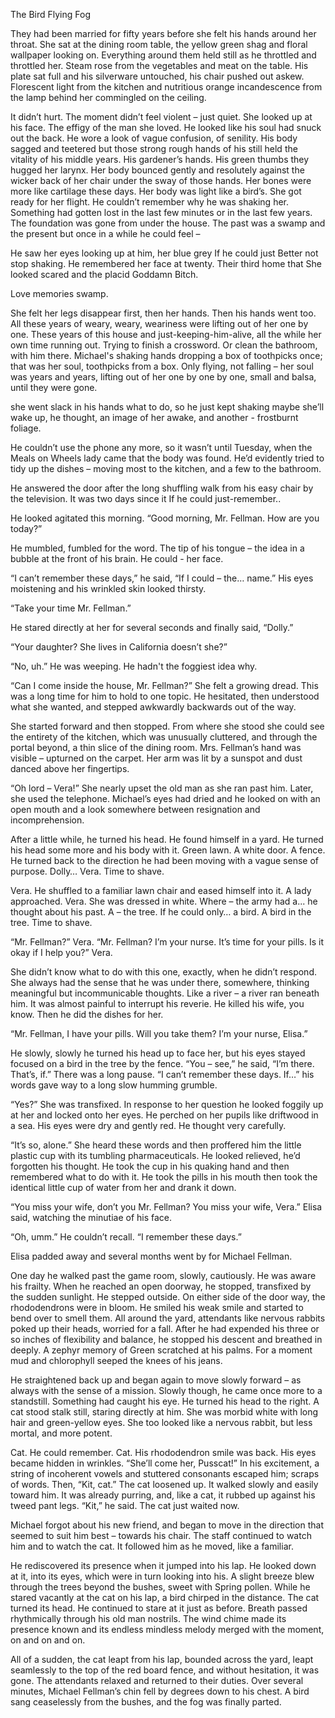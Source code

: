 
The Bird Flying Fog

They had been married for fifty years before she felt his hands around her throat.  She sat at the dining room table, the yellow green shag and floral wallpaper looking on.  Everything around them held still as he throttled and throttled her.  Steam rose from the vegetables and meat on the table.  His plate sat full and his silverware untouched, his chair pushed out askew.  Florescent light from the kitchen and nutritious orange incandescence from the lamp behind her commingled on the ceiling.  

It didn’t hurt.  The moment didn’t feel violent – just quiet.  She looked up at his face.  The effigy of the man she loved.  He looked like his soul had snuck out the back.  He wore a look of vague confusion, of senility.  His body sagged and teetered but those strong rough hands of his still held the vitality of his middle years.  His gardener’s hands.  His green thumbs they hugged her larynx.  Her body bounced gently and resolutely against the wicker back of her chair under the sway of those hands.  Her bones were more like cartilage these days.  Her body was light like a bird’s.  She got ready for her flight.  He couldn’t remember why he was shaking her.  Something had gotten lost in the last few minutes or in the last few years.  The foundation was gone from under the house.  The past was a swamp and the present but once in a while he could feel –

He saw her eyes looking up at him, her blue grey If he could just Better not stop shaking.  He remembered her face at twenty.  Their third home that She looked scared and the placid Goddamn Bitch.  

Love memories swamp.

She felt her legs disappear first, then her hands.  Then his hands went too.  All these years of weary, weary, weariness were lifting out of her one by one.  These years of this house and just-keeping-him-alive, all the while her own time running out.  Trying to finish a crossword.  Or clean the bathroom, with him there. Michael's shaking hands dropping a box of toothpicks once; that was her soul, toothpicks from a box.  Only flying, not falling – her soul was years and years, lifting out of her one by one by one, small and balsa, until they were gone.

she went slack in his hands
what to do, so he just 
kept shaking
maybe she’ll wake up, he thought, an image of her awake, and another - frostburnt foliage.

He couldn’t use the phone any more, so it wasn’t until Tuesday, when the Meals on Wheels lady came that the body was found.  He’d evidently tried to tidy up the dishes – moving most to the kitchen, and a few to the bathroom.

He answered the door after the long shuffling walk from his easy chair by the television.  It was two days since it If he could just-remember..

He looked agitated this morning.  “Good morning, Mr. Fellman.  How are you today?”

He mumbled, fumbled for the word.  The tip of his tongue – the idea in a bubble at the front of his brain.  He could - her face.

“I can’t remember these days,” he said, “If I could – the… name.”  His eyes moistening and his wrinkled skin looked thirsty.

“Take your time Mr. Fellman.”

He stared directly at her for several seconds and finally said, “Dolly.”

“Your daughter?  She lives in California doesn’t she?”

“No, uh.”  He was weeping.  He hadn't the foggiest idea why.

“Can I come inside the house, Mr. Fellman?”  She felt a growing dread.  This was a long time for him to hold to one topic.  He hesitated, then understood what she wanted, and stepped awkwardly backwards out of the way.  

She started forward and then stopped. From where she stood she could see the entirety of the kitchen, which was unusually cluttered, and through the portal beyond, a thin slice of the dining room.  Mrs. Fellman’s hand was visible – upturned on the carpet.  Her arm was lit by a sunspot and dust danced above her fingertips.

“Oh lord – Vera!”  She nearly upset the old man as she ran past him.  Later, she used the telephone.  Michael’s eyes had dried and he looked on with an open mouth and a look somewhere between resignation and incomprehension.

After a little while, he turned his head.  He found himself in a yard.  He turned his head some more and his body with it.  Green lawn.  A white door.  A fence.  He turned back to the direction he had been moving with a vague sense of purpose.  Dolly… Vera.  Time to shave.

Vera.  He shuffled to a familiar lawn chair and eased himself into it.  A lady approached.  Vera.  She was dressed in white.  Where – the army had a... he thought about his past. A – the tree.  If he could only… a bird.  A bird in the tree.  Time to shave.

“Mr. Fellman?”  Vera.  “Mr. Fellman?  I’m your nurse.  It’s time for your pills.  Is it okay if I help you?”  Vera.

She didn’t know what to do with this one, exactly, when he didn’t respond.  She always had the sense that he was under there, somewhere, thinking meaningful but incommunicable thoughts.  Like a river – a river ran beneath him.  It was almost painful to interrupt his reverie.  He killed his wife, you know.  Then he did the dishes for her.

“Mr. Fellman, I have your pills.  Will you take them?  I’m your nurse, Elisa.”

He slowly, slowly he turned his head up to face her, but his eyes stayed focused on a bird in the tree by the fence.  “You – see,” he said, “I’m there.  That’s, if.”  There was a long pause. “I can’t remember these days.  If…” his words gave way to a long slow humming grumble.

“Yes?”  She was transfixed.  In response to her question he looked foggily up at her and locked onto her eyes.  He perched on her pupils like driftwood in a sea.  His eyes were dry and gently red.  He thought very carefully.

“It’s so, alone.”  She heard these words and then proffered him the little plastic cup with its tumbling pharmaceuticals.  He looked relieved, he’d forgotten his thought.  He took the cup in his quaking hand and then remembered what to do with it.  He took the pills in his mouth then took the identical little cup of water from her and drank it down.

“You miss your wife, don’t you Mr. Fellman?  You miss your wife, Vera.” Elisa said, watching the minutiae of his face.

“Oh, umm.”  He couldn’t recall.  “I remember these days.”  

Elisa padded away and several months went by for Michael Fellman.  

One day he walked past the game room, slowly, cautiously.  He was aware his frailty.  When he reached an open doorway, he stopped, transfixed by the sudden sunlight. He stepped outside.  On either side of the door way, the rhododendrons were in bloom.  He smiled his weak smile and started to bend over to smell them.  All around the yard, attendants like nervous rabbits poked up their heads, worried for a fall.  After he had expended his three or so inches of flexibility and balance, he stopped his descent and breathed in deeply.  A zephyr memory of Green scratched at his palms.  For a moment mud and chlorophyll seeped the knees of his jeans.

He straightened back up and began again to move slowly forward – as always with the sense of a mission.  Slowly though, he came once more to a standstill.  Something had caught his eye.  He turned his head to the right.  A cat stood stalk still, staring directly at him.  She was morbid white with long hair and green-yellow eyes.  She too looked like a nervous rabbit, but less mortal, and more potent.

Cat.  He could remember. Cat.  His rhododendron smile was back.  His eyes became hidden in wrinkles.  “She’ll come her, Pusscat!”  In his excitement, a string of incoherent vowels and stuttered consonants escaped him; scraps of words.  Then, “Kit, cat.”  The cat loosened up.  It walked slowly and easily toward him.  It was already purring, and, like a cat, it rubbed up against his tweed pant legs.  “Kit,” he said.  The cat just waited now.

Michael forgot about his new friend, and began to move in the direction that seemed to suit him best – towards his chair.  The staff continued to watch him and to watch the cat.  It followed him as he moved, like a familiar.

He rediscovered its presence when it jumped into his lap.  He looked down at it, into its eyes, which were in turn looking into his.  A slight breeze blew through the trees beyond the bushes, sweet with Spring pollen.  While he stared vacantly at the cat on his lap, a bird chirped in the distance.  The cat turned its head.  He continued to stare at it just as before.  Breath passed rhythmically through his old man nostrils.  The wind chime made its presence known and its endless mindless melody merged with the moment, on and on and on.

All of a sudden, the cat leapt from his lap, bounded across the yard, leapt seamlessly to the top of the red board fence, and without hesitation, it was gone.  The attendants relaxed and returned to their duties.  Over several minutes, Michael Fellman’s chin fell by degrees down to his chest.  A bird sang ceaselessly from the bushes, and the fog was finally parted.

